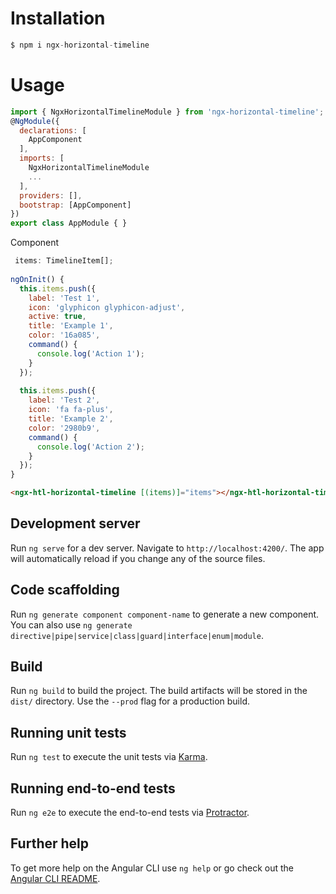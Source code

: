 # Installation

```javascript
$ npm i ngx-horizontal-timeline
```
# Usage

```javascript
import { NgxHorizontalTimelineModule } from 'ngx-horizontal-timeline';
@NgModule({
  declarations: [
    AppComponent
  ],
  imports: [
    NgxHorizontalTimelineModule
    ...
  ],
  providers: [],
  bootstrap: [AppComponent]
})
export class AppModule { }
```
Component

```javascript
 items: TimelineItem[];
 
ngOnInit() {
  this.items.push({
    label: 'Test 1',
    icon: 'glyphicon glyphicon-adjust',
    active: true,
    title: 'Example 1',
    color: '16a085',
    command() {
      console.log('Action 1');
    }
  });
  
  this.items.push({
    label: 'Test 2',
    icon: 'fa fa-plus',
    title: 'Example 2',
    color: '2980b9',
    command() {
      console.log('Action 2');
    }
  });
}
```

```html
<ngx-htl-horizontal-timeline [(items)]="items"></ngx-htl-horizontal-timeline>
```
## Development server

Run `ng serve` for a dev server. Navigate to `http://localhost:4200/`. The app will automatically reload if you change any of the source files.

## Code scaffolding

Run `ng generate component component-name` to generate a new component. You can also use `ng generate directive|pipe|service|class|guard|interface|enum|module`.

## Build

Run `ng build` to build the project. The build artifacts will be stored in the `dist/` directory. Use the `--prod` flag for a production build.

## Running unit tests

Run `ng test` to execute the unit tests via [Karma](https://karma-runner.github.io).

## Running end-to-end tests

Run `ng e2e` to execute the end-to-end tests via [Protractor](http://www.protractortest.org/).

## Further help

To get more help on the Angular CLI use `ng help` or go check out the [Angular CLI README](https://github.com/angular/angular-cli/blob/master/README.md).
